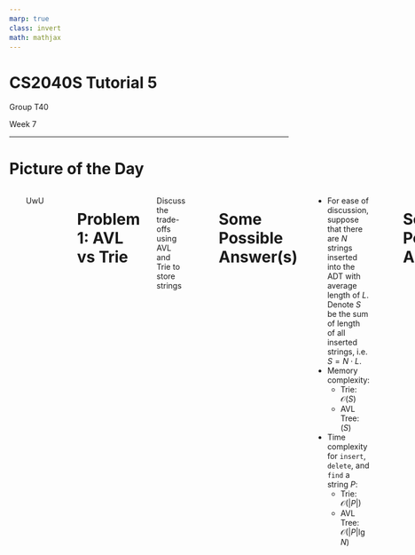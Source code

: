 ```yaml
---
marp: true
class: invert
math: mathjax
---
```


<style>
  @import url('https://fonts.googleapis.com/css2?family=Open+Sans:ital,wght@0,400;0,700;1,400;1,700&display=swap');

  section {
    font-family: 'Open Sans'
  }
</style>

# CS2040S Tutorial 5

Group T40

Week 7

---

# Picture of the Day

<div style="display: flex; gap: 30px">

<div>

![h:500](images/penguin.jpg)
</div>

<div>

UwU

</div>

---

# Problem 1: AVL vs Trie

Discuss the trade-offs using AVL and Trie to store strings

---

# Some Possible Answer(s)

* For ease of discussion, suppose that there are $N$ strings inserted into the ADT with average length of $L$. Denote $S$ be the sum of length of all inserted strings, i.e. $S = N\cdot L$.
* Memory complexity:
    * Trie: $\mathcal{O}(S)$
    * AVL Tree: $(S)$
* Time complexity for `insert`, `delete`, and `find` a string $P$:
    * Trie: $\mathcal{O}(|P|)$
    * AVL Tree: $\mathcal{O}(|P| \lg N)$

---

# Some Possible Answer(s)

* Does this mean Trie is always the best choice than AVL Tree?
* Not really. Trie has more overhead in terms of space
* Trie has more nodes than AVL Tree as each node correspond to one character
* String comparison in AVL tree can leverage on cache locality (so it's faster), i.e. the characters are stored in a contiguous memory location and loaded as a group/chunk (called cache line) into the cache.
* Trie has better support for wildcard search

---

# Problem 2: kd-Trees

![h:500](images/kdtree.jpg)

---

# Problem 2 Terminology

* **Horizontal split**: splits the coordinate space into left and right, i.e. the splitting line is vertical.
* **Vertical split**: defined analogously

---

# Problem 2a

How do you search a point in kd-Tree?

---

# Solution

* If it's a horizontal split, then we determine traversal direction from `x` coordinate. Otherwise, we use `y` coordinate.
* Runtime: $\mathcal{O}(h)$, where $h$ is the height of the kd-tree.

---

# Problem 2b

Given an unordered array of points. What's the most efficient way to build a kd-Tree?

---

# Solution

* Similar to QuickSort algorithm by picking random values in the array as pivot. We split into two subproblems and recurse to both sides.
* Expected runtime: $\mathcal{O}(n \lg n)$

---

# Problem 2c

How would you find a point with the minimum (or maximum) x-coordinate in a kd-Tree? How expensive can it be if the tree is perfectly balanced?

---

# Solution

* We're only interested in nodes that are horizontal split.
* Suppose that our `x` value is `<=` the pivot, we recurse left. Otherwise, right
* Notice that the children of horizontal split is vertical split. We cannot infer any information from it. We recurse one more depth further on **both** children.
* We will check the constraint on the next two horizontal splitting nodes. Node that we have to recurse on both sides!

---

# Solution

* Let $T(n)$ be the time complexity to run such query with $n$ nodes.
* $T(n) = 2 \cdot T(\frac{n}{4}) + \mathcal{O}(1)$
* Solving it yields $T(n) = \mathcal{O}(\sqrt n)$
* Meth details:
    * Let $n = 4^k$. Then $T(4^k) = 2 \cdot T(4^{k - 1}) + \mathcal{O}(1)$
    * $T(n) = 2^k + 2^{k - 1} + ... + 1$
    * $T(n) = 2^{k + 1} - 1 = 2 \cdot 4^{k/2} = 2 \cdot n^{1/2} = \mathcal{O}(\sqrt n)$
* Note: you can draw out the recursion tree

---

# Problem 3: Tries (a.k.a. Radix Trees)

---

# Problem 3

Design an efficient data structure that supports the following operations:

* `insert(name, gender, count)`: adds a baby name with the given gender, with the number of babies having that name.
* `countName(name, gender)`: returns number of babies that have the given name and gender.
* `countPrefix(prefix, gender)`: returns number of babies that have the given prefix and gender
* `countBetween(begin, end, gender)`: returns number of babies with that prefix of the given name and gender

---

# Solution

* Use two Tries, each for one gender
* Each Trie's node will store the following:
    * Array of `Node` for next `Node`'s children
    * `count`, the number of babies with such prefix
    * `countName`, the number of babies with such name
* `node.count` = `sumCount(node.children)`
* The first tree queries should be straightforward
* How about `countBetween`?

---

# Prefix Sum

* Given an array of `n` integers `A[]`.
* Prefix sum `P[]`, which is array of integers, is defined as:
    * `P[i] = sum(A[0..i])`
* Query: find the sum of integers from index `l` to `r`.
    * `P[r] - P[l - 1]`

---

# `countBetween`

* Use similar ideas, i.e. we find the number of names that is lexicographically *smaller or equal* to the name
* We can just substract the two

---

# `countBetween`

* Suppose we are at some node `node` and will traverse to the child `child` when traversing.
* All children of `node` that is to the left of `child` will be *lexicographically smaller* than the name.
    * They have the same prefix up to `node`
    * If the next letter is smaller than our `name`'s next letter, then it must be smaller

---

# Pseudocode

```java
int countSmaller(String name, boolean isStrict) {
    int curIndex = 0;

    int retValue = 0;

    Node node = this.root;
    while (node != null && curIndex < name.length()) {
        // We assume the child traversal in root.children
        // is in ascending order
        for (Node child: node.children) {
            if (child.letter == name[curIndex]) {
                node = child;
                break;
            }
            retValue += child.count;
        }

        curIndex++;
    }

    // Assuming we also want the same string, we add it
    if (!isStrict && node.isName) {
        retValue += node.countName;
    }

    return retValue;
}
```

---

# Pseudocode

```java
int countBetween(String begin, String end) {
    return countSmaller(end, false) - countSmaller(begin, true);
}
```

---

# Problem 4: A Trie Question?

---

# Problem 4a

Given an array of 32 bits unsigned positive integers, find 2 numbers such that their XOR is maximum.

---

# Hints

1. Look at the title of the question
2. Think of numbers bit by bit from the most significant bit

---

# Solution

* Use Trie :)
* Start storing from the most significant bit to least significant bit
* Use two pointers, starting from root
* If it's possible for the two pointers go to different bit, do so
* Greedy solution -- always work :)

---

# Problem 4b (Optional)

Given an array of 32-bit unsigned positive integers $A$. Find a subarray $A[l..r]$ that maximises:

$$
A_l \oplus A_{l + 1} \oplus \dots \oplus A_r \oplus \max\{A_l, \dots, A_r\}
$$

---

# Solution

See tutorial solution :)

---

# Midterm PYP Discussion
